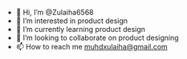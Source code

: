 - 👋 Hi, I’m @Zulaiha6568
- 👀 I’m interested in product design
- 🌱 I’m currently learning product design
- 💞️ I’m looking to collaborate on product designing
- 📫 How to reach me muhdxulaiha@gmail.com

<!---
Zulaiha6568/Zulaiha6568 is a ✨ special ✨ repository because its `README.md` (this file) appears on your GitHub profile.
You can click the Preview link to take a look at your changes.
--->
